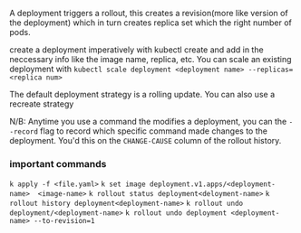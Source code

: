 A deployment triggers a rollout, this creates a revision(more like version of the deployment) which in turn creates replica set which the right number of pods. 

create a deployment imperatively with kubectl create and add in the neccessary info like the image name, replica, etc. You can scale an existing deployment with `kubectl scale deployment <deployment name> --replicas=<replica num>`

The default deployment strategy is a rolling update. You can also use a recreate strategy 

N/B: Anytime you use a command the modifies a deployment, you can the `--record` flag to record which specific command made changes to the deployment. You'd this on the `CHANGE-CAUSE` column of the rollout history. 

### important commands

`k apply -f <file.yaml>`
`k set image deployment.v1.apps/<deployment-name>  <image-name>`
`k rollout status deployment<deloyment-name>`
`k rollout history deployment<deployment-name>`
`k rollout undo deployment/<deployment-name>`
`k rollout undo deployment <deployment-name> --to-revision=1`
